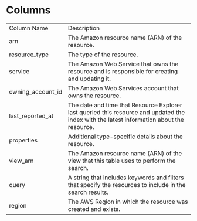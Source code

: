 # Columns  

<table>
	<tr><td>Column Name</td><td>Description</td></tr>
	<tr><td>arn</td><td>The Amazon resource name (ARN) of the resource.</td></tr>
	<tr><td>resource_type</td><td>The type of the resource.</td></tr>
	<tr><td>service</td><td>The Amazon Web Service that owns the resource and is responsible for creating and updating it.</td></tr>
	<tr><td>owning_account_id</td><td>The Amazon Web Services account that owns the resource.</td></tr>
	<tr><td>last_reported_at</td><td>The date and time that Resource Explorer last queried this resource and updated the index with the latest information about the resource.</td></tr>
	<tr><td>properties</td><td>Additional type-specific details about the resource.</td></tr>
	<tr><td>view_arn</td><td>The Amazon resource name (ARN) of the view that this table uses to perform the search.</td></tr>
	<tr><td>query</td><td>A string that includes keywords and filters that specify the resources to include in the search results.</td></tr>
	<tr><td>region</td><td>The AWS Region in which the resource was created and exists.</td></tr>
</table>